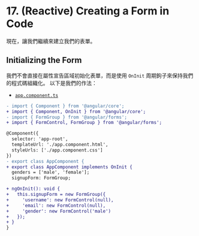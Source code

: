 # 17. (Reactive) Creating a Form in Code

現在，讓我們繼續來建立我們的表單。

## Initializing the Form

我們不會直接在屬性宣告區域初始化表單，而是使用 `OnInit` 周期鉤子來保持我們的程式碼組織化。 以下是我們的作法：

- [`app.component.ts`](../../forms-reactive-app/src/app/app.component.ts)

```diff
- import { Component } from '@angular/core';
+ import { Component, OnInit } from '@angular/core';
- import { FormGroup } from '@angular/forms';
+ import { FormControl, FormGroup } from '@angular/forms';

@Component({
  selector: 'app-root',
  templateUrl: './app.component.html',
  styleUrls: ['./app.component.css']
})
- export class AppComponent {
+ export class AppComponent implements OnInit {
  genders = ['male', 'female'];
  signupForm: FormGroup;

+ ngOnInit(): void {
+   this.signupForm = new FormGroup({
+     'username': new FormControl(null),
+     'email': new FormControl(null),
+     'gender': new FormControl('male')
+   });
+ }
}
```